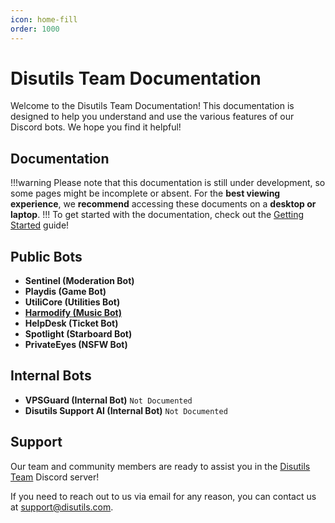 ```yaml
---
icon: home-fill
order: 1000
---
```

# Disutils Team Documentation

Welcome to the Disutils Team Documentation! This documentation is designed to help you understand and use the various features of our Discord bots. We hope you find it helpful!

## Documentation
!!!warning
Please note that this documentation is still under development, so some pages might be incomplete or absent. For the **best viewing experience**, we **recommend** accessing these documents on a **desktop or laptop**.
!!!
To get started with the documentation, check out the [Getting Started](/guides/getting-started) guide!


## Public Bots

- **Sentinel (Moderation Bot)**
- **Playdis (Game Bot)**
- **UtiliCore (Utilities Bot)**
- [**Harmodify (Music Bot)**](/guides/bots/Harmodify/overview.md)
- **HelpDesk (Ticket Bot)**
- **Spotlight (Starboard Bot)**
- **PrivateEyes (NSFW Bot)**


## Internal Bots

- **VPSGuard (Internal Bot)** `Not Documented`
- **Disutils Support AI (Internal Bot)** `Not Documented`

## Support

Our team and community members are ready to assist you in the [Disutils Team](https://discord.gg/28RuT8WsKT) Discord server!

If you need to reach out to us via email for any reason, you can contact us at [support@disutils.com](mailto:support@disutils.com).